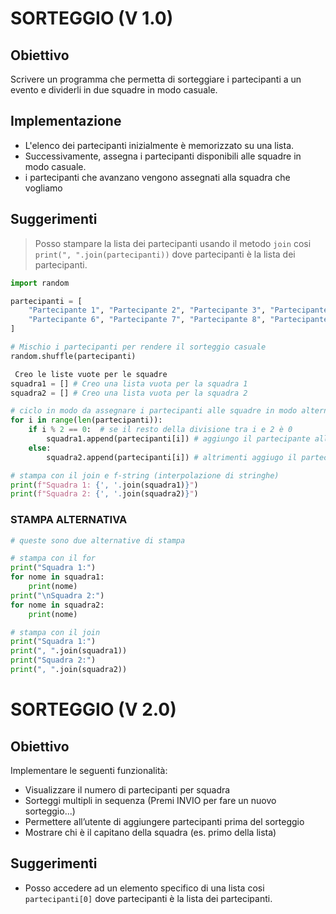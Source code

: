 # SORTEGGIO (V 1.0)
## Obiettivo
Scrivere un programma che permetta di sorteggiare i partecipanti a un evento e dividerli in due squadre in modo casuale.

## Implementazione
- L'elenco dei partecipanti inizialmente è memorizzato su una lista.
- Successivamente, assegna i partecipanti disponibili alle squadre in modo casuale.
- i  partecipanti che avanzano vengono assegnati alla squadra che vogliamo

## Suggerimenti
> Posso stampare la lista dei partecipanti usando il metodo `join` cosi `print(", ".join(partecipanti))` dove partecipanti è la lista dei partecipanti.

```python
import random

partecipanti = [
    "Partecipante 1", "Partecipante 2", "Partecipante 3", "Partecipante 4", "Partecipante 5",
    "Partecipante 6", "Partecipante 7", "Partecipante 8", "Partecipante 9", "Partecipante 10", "Partecipante 11"
]

# Mischio i partecipanti per rendere il sorteggio casuale
random.shuffle(partecipanti)

 Creo le liste vuote per le squadre
squadra1 = [] # Creo una lista vuota per la squadra 1
squadra2 = [] # Creo una lista vuota per la squadra 2

# ciclo in modo da assegnare i partecipanti alle squadre in modo alternato
for i in range(len(partecipanti)):
    if i % 2 == 0:  # se il resto della divisione tra i e 2 è 0
        squadra1.append(partecipanti[i]) # aggiungo il partecipante alla squadra 1
    else:
        squadra2.append(partecipanti[i]) # altrimenti aggiugo il partecipante alla squadra 2

# stampa con il join e f-string (interpolazione di stringhe)
print(f"Squadra 1: {', '.join(squadra1)}")
print(f"Squadra 2: {', '.join(squadra2)}")
```

### STAMPA ALTERNATIVA
```python
# queste sono due alternative di stampa

# stampa con il for
print("Squadra 1:")
for nome in squadra1:
    print(nome)
print("\nSquadra 2:")
for nome in squadra2:
    print(nome)

# stampa con il join
print("Squadra 1:")
print(", ".join(squadra1))
print("Squadra 2:")
print(", ".join(squadra2))
```
# SORTEGGIO (V 2.0)
## Obiettivo
Implementare le seguenti funzionalità:
- Visualizzare il numero di partecipanti per squadra
- Sorteggi multipli in sequenza (Premi INVIO per fare un nuovo sorteggio...)
- Permettere all’utente di aggiungere partecipanti prima del sorteggio
- Mostrare chi è il capitano della squadra (es. primo della lista)

## Suggerimenti
- Posso accedere ad un elemento specifico di una lista cosi `partecipanti[0]` dove partecipanti è la lista dei partecipanti.

```python

```
